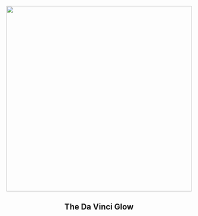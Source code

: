 
<p align="center"><img src="https://apod.nasa.gov/apod/image/2504/GHR5997Luna1giornofirmapicc1024.jpg" width="500" height="500"></p>
<h2 align="center"> The Da Vinci Glow </h2>
